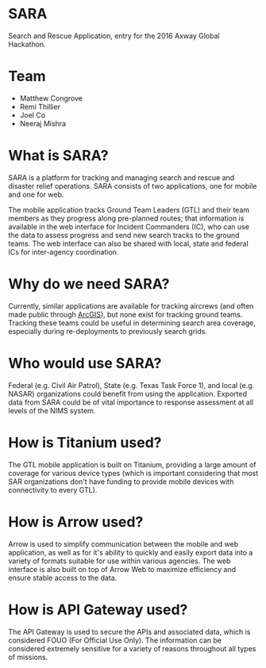 # SARA
Search and Rescue Application, entry for the 2016 Axway Global Hackathon.

# Team
 * Matthew Congrove
 * Remi Thillier
 * Joel Co
 * Neeraj Mishra
 
# What is SARA?

SARA is a platform for tracking and managing search and rescue and disaster relief operations. SARA consists of two applications, one for mobile and one for web.

The mobile application tracks Ground Team Leaders (GTL) and their team members as they progress along pre-planned routes; that information is available in the web interface for Incident Commanders (IC), who can use the data to assess progress and send new search tracks to the ground teams. The web interface can also be shared with local, state and federal ICs for inter-agency coordination.

# Why do we need SARA?

Currently, similar applications are available for tracking aircrews (and often made public through [ArcGIS](http://fema.maps.arcgis.com/home/webmap/viewer.html?webmap=792c0761b50a417fbb3eb61a58f43a60)), but none exist for tracking ground teams. Tracking these teams could be useful in determining search area coverage, especially during re-deployments to previously search grids.

# Who would use SARA?

Federal (e.g. Civil Air Patrol), State (e.g. Texas Task Force 1), and local (e.g. NASAR) organizations could benefit from using the application. Exported data from SARA could be of vital importance to response assessment at all levels of the NIMS system.

# How is Titanium used?

The GTL mobile application is built on Titanium, providing a large amount of coverage for various device types (which is important considering that most SAR organizations don't have funding to provide mobile devices with connectivity to every GTL).

# How is Arrow used?

Arrow is used to simplify communication between the mobile and web application, as well as for it's ability to quickly and easily export data into a variety of formats suitable for use within various agencies. The web interface is also built on top of Arrow Web to maximize efficiency and ensure stable access to the data.

# How is API Gateway used?

The API Gateway is used to secure the APIs and associated data, which is considered FOUO (For Official Use Only). The information can be considered extremely sensitive for a variety of reasons throughout all types of missions.